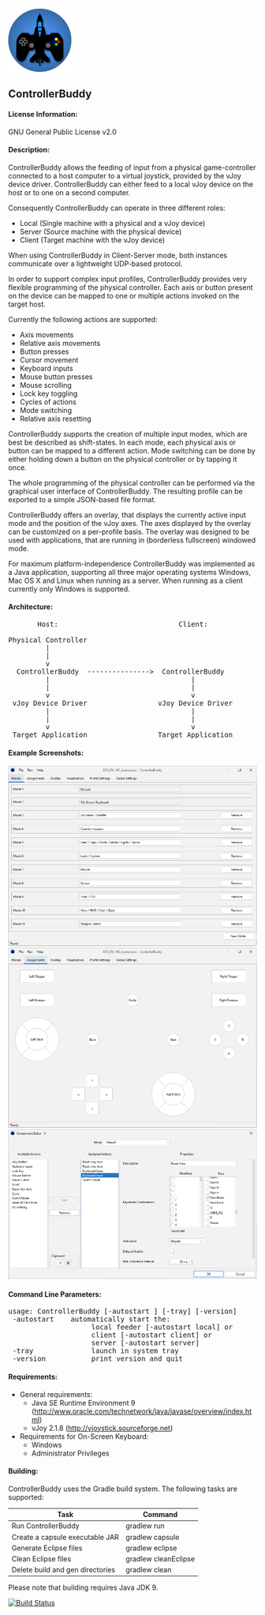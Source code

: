 ![ControllerBuddy Logo](https://github.com/bwRavencl/ControllerBuddy/raw/master/src/main/resources/icon_128.png
"ControllerBuddy")
## ControllerBuddy

#### License Information:
GNU General Public License v2.0

#### Description:
ControllerBuddy allows the feeding of input from a physical game-controller connected to a host computer to a virtual joystick, provided by the vJoy device driver. ControllerBuddy can either feed to a local vJoy device on the host or to one on a second computer.

Consequently ControllerBuddy can operate in three different roles:
- Local (Single machine with a physical and a vJoy device)
- Server (Source machine with the physical device)
- Client (Target machine with the vJoy device)

When using ControllerBuddy in Client-Server mode, both instances communicate over a lightweight UDP-based protocol.

In order to support complex input profiles, ControllerBuddy provides very flexible programming of the physical controller. Each axis or button present on the device can be mapped to one or multiple actions invoked on the target host.

Currently the following actions are supported:
- Axis movements
- Relative axis movements
- Button presses
- Cursor movement
- Keyboard inputs
- Mouse button presses
- Mouse scrolling
- Lock key toggling
- Cycles of actions
- Mode switching
- Relative axis resetting

ControllerBuddy supports the creation of multiple input modes, which are best be described as shift-states.
In each mode, each physical axis or button can be mapped to a different action.
Mode switching can be done by either holding down a button on the physical controller or by tapping it once.

The whole programming of the physical controller can be performed via the graphical user interface of ControllerBuddy.
The resulting profile can be exported to a simple JSON-based file format.

ControllerBuddy offers an overlay, that displays the currently active input mode and the position of the vJoy axes. The axes displayed by the overlay can be customized on a per-profile basis. The overlay was designed to be used with applications, that are running in (borderless fullscreen) windowed mode.

For maximum platform-independence ControllerBuddy was implemented as a Java application, supporting all three major operating systems Windows, Mac OS X and Linux when running as a server. When running as a client currently only Windows is supported.

#### Architecture:
<pre>
       Host:                             Client:

Physical Controller
         |
         |
         v
  ControllerBuddy  --------------->  ControllerBuddy
         |                                  |
         |                                  |
         v                                  v
 vJoy Device Driver                 vJoy Device Driver
         |                                  |
         |                                  |
         v                                  v
 Target Application                 Target Application
</pre>

#### Example Screenshots:
![Assignments Tab](https://github.com/bwRavencl/ControllerBuddy/raw/master/example_screenshot_1.png) ![Overlay Tab](https://github.com/bwRavencl/ControllerBuddy/raw/master/example_screenshot_2.png)
![Component Editor](https://github.com/bwRavencl/ControllerBuddy/raw/master/example_screenshot_3.png)


#### Command Line Parameters:
<pre>
usage: ControllerBuddy [-autostart <arg>] [-tray] [-version]
 -autostart <arg>   automatically start the:
                    local feeder [-autostart local] or
                    client [-autostart client] or
                    server [-autostart server]
 -tray              launch in system tray
 -version           print version and quit
</pre>

#### Requirements:
- General requirements:
  - Java SE Runtime Environment 9 (http://www.oracle.com/technetwork/java/javase/overview/index.html)
  - vJoy 2.1.8 (http://vjoystick.sourceforge.net)
- Requirements for On-Screen Keyboard:
  - Windows
  - Administrator Privileges

#### Building:
ControllerBuddy uses the Gradle build system. 
The following tasks are supported:

| Task                             | Command              |
| -------------------------------- | -------------------- |
| Run ControllerBuddy              | gradlew run          |
| Create a capsule executable JAR  | gradlew capsule      |
| Generate Eclipse files           | gradlew eclipse      |
| Clean Eclipse files              | gradlew cleanEclipse |
| Delete build and gen directories | gradlew clean        |

Please note that building requires Java JDK 9.

[![Build Status](https://travis-ci.org/bwRavencl/ControllerBuddy.svg?branch=master)](https://travis-ci.org/bwRavencl/ControllerBuddy)
